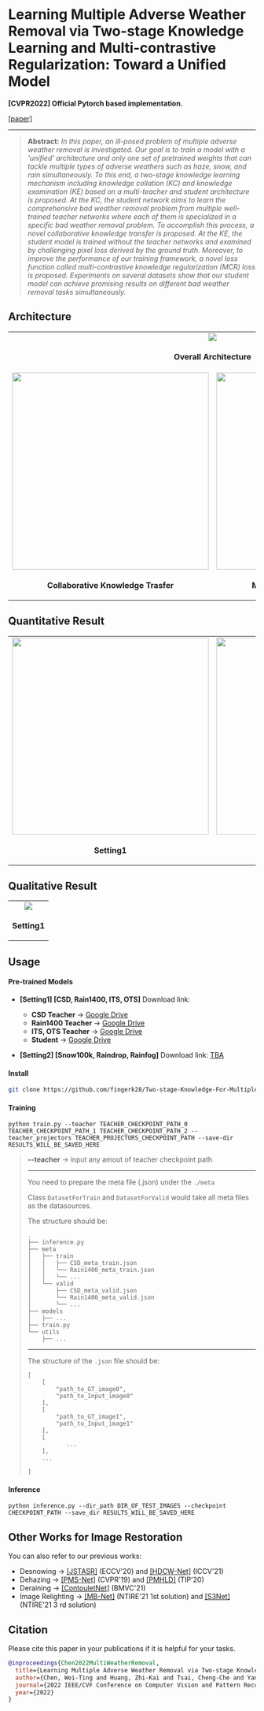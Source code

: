 # Learning Multiple Adverse Weather Removal via Two-stage Knowledge Learning and Multi-contrastive Regularization: Toward a Unified Model

**[CVPR2022] Official Pytorch based implementation.** 

[[paper]](https://openaccess.thecvf.com/content/CVPR2022/papers/Chen_Learning_Multiple_Adverse_Weather_Removal_via_Two-Stage_Knowledge_Learning_and_CVPR_2022_paper.pdf)

<hr />

> **Abstract:** *In this paper, an ill-posed problem of multiple adverse weather removal is investigated. Our goal is to train a model with a 'unified' architecture and only one set of pretrained weights that can tackle multiple types of adverse weathers such as haze, snow, and rain simultaneously. To this end, a two-stage knowledge learning mechanism including knowledge collation (KC) and knowledge examination (KE) based on a multi-teacher and student architecture is proposed. At the KC, the student network aims to learn the comprehensive bad weather removal problem from multiple well-trained teacher networks where each of them is specialized in a specific bad weather removal problem. To accomplish this process, a novel collaborative knowledge transfer is proposed. At the KE, the student model is trained without the teacher networks and examined by challenging pixel loss derived by the ground truth. Moreover, to improve the performance of our training framework, a novel loss function called multi-contrastive knowledge regularization (MCR) loss is proposed. Experiments on several datasets show that our student model can achieve promising results on different bad weather removal tasks simultaneously.* 
## Architecture

<table>
  <tr>
    <td colspan="2" align="center"> <img src = "https://github.com/fingerk28/Two-stage-Knowledge-For-Multiple-Adverse-Weather-Removal/blob/main/images/architecture.png"> </td>
  </tr>
  <tr>
    <td colspan="2" align="center"><p><b>Overall Architecture</b></p></td>
  </tr>
  <tr>
    <td align="center"> <img src = "https://github.com/fingerk28/Two-stage-Knowledge-For-Multiple-Adverse-Weather-Removal/blob/main/images/ckt.png" width="400"> </td>
    <td align="center"> <img src = "https://github.com/fingerk28/Two-stage-Knowledge-For-Multiple-Adverse-Weather-Removal/blob/main/images/mcr.png" width="400"> </td>
  </tr>
  <tr>
    <td align="center"><p><b>Collaborative Knowledge Trasfer</b></p></td>
    <td align="center"><p><b>Multi-contrastive Regularization</b></p></td>
  </tr>
</table>

## Quantitative Result

<table>
  <tr>
    <td align="center"> <img src = "https://github.com/fingerk28/Two-stage-Knowledge-For-Multiple-Adverse-Weather-Removal/blob/main/images/quantitative_result.png" width="400"> </td>
    <td align="center"> <img src = "https://github.com/fingerk28/Two-stage-Knowledge-For-Multiple-Adverse-Weather-Removal/blob/main/images/quantitative_result.png" width="400"> </td>
  </tr>
  <tr>
    <td align="center"><p><b>Setting1</b></p></td>
    <td align="center"><p><b>Setting2</b></p></td>
  </tr>
</table>

## Qualitative Result

<table>
  <tr>
    <td align="center"> <img src = "https://github.com/fingerk28/Two-stage-Knowledge-For-Multiple-Adverse-Weather-Removal/blob/main/images/qualitative_result.png"> </td>
  </tr>
  <tr>
    <td align="center"><p><b>Setting1</b></p></td>
  </tr>
</table>


## Usage

#### Pre-trained Models

* **[Setting1] [CSD, Rain1400, ITS, OTS]** Download link: 
  * **CSD Teacher** &rarr; [Google Drive](https://drive.google.com/file/d/12IiwMeWI6Li5USrtUeaRCrqkHYmPBdKE/view?usp=sharing)
  * **Rain1400 Teacher** &rarr; [Google Drive](https://drive.google.com/file/d/11Z7_0awGLbFtOzbi2Mzra0Cz1q8aEfg1/view?usp=sharing)
  * **ITS, OTS Teacher** &rarr; [Google Drive](https://drive.google.com/file/d/1eCJ47fYdcuirqZW7xHhu0SgoX_pre2D5/view?usp=sharing)
  * **Student** &rarr; [Google Drive](https://drive.google.com/file/d/1TP2IFPDJYlNnV2QJO6_2UrAmoY6IOFpQ/view?usp=sharing)

* **[Setting2] [Snow100k, Raindrop, Rainfog]** Download link: [TBA](https://github.com/fingerk28)

#### Install

```sh
git clone https://github.com/fingerk28/Two-stage-Knowledge-For-Multiple-Adverse-Weather-Removal.git
```

#### Training

```shell
python train.py --teacher TEACHER_CHECKPOINT_PATH_0 TEACHER_CHECKPOINT_PATH_1 TEACHER_CHECKPOINT_PATH_2 --teacher_projectors TEACHER_PROJECTORS_CHECKPOINT_PATH --save-dir RESULTS_WILL_BE_SAVED_HERE
```
> **--teacher** &rarr; input any amout of teacher checkpoint path
>
> ---
>
> You need to prepare the meta file (.json) under the `./meta`
>
> Class `DatasetForTrain` and `DatasetForValid` would take all meta files as the datasources.
>
> The structure should be:
>
> ```
> .
> ├── inference.py
> ├── meta
> │   ├── train
> │   │   ├── CSD_meta_train.json
> │   │   └── Rain1400_meta_train.json
> │   │   └── ...
> │   └── valid
> │       ├── CSD_meta_valid.json
> │       └── Rain1400_meta_valid.json
> │       └── ...
> ├── models
> │   ├── ...
> ├── train.py
> └── utils
>     ├── ...
> 
> ```
>
> ---
>
> The structure of the `.json` file should be:
>
> ```
> [
>     [
>         "path_to_GT_image0",
>         "path_to_Input_image0"
>     ],
>     [
>         "path_to_GT_image1",
>         "path_to_Input_image1"
>     ],
>     [
>     		 ...
>     ],
>     ...
>     
> ]
> ```

#### Inference

```shell
python inference.py --dir_path DIR_OF_TEST_IMAGES --checkpoint CHECKPOINT_PATH --save_dir RESULTS_WILL_BE_SAVED_HERE 
```



## Other Works for Image Restoration

You can also refer to our previous works:

* Desnowing &rarr; [[JSTASR]](https://github.com/weitingchen83/JSTASR-DesnowNet-ECCV-2020) (ECCV'20) and [[HDCW-Net]](https://github.com/weitingchen83/ICCV2021-Single-Image-Desnowing-HDCWNet) (ICCV'21)
* Dehazing &rarr; [[PMS-Net]](https://github.com/weitingchen83/PMS-Net) (CVPR'19) and [[PMHLD]](https://github.com/weitingchen83/Dehazing-PMHLD-Patch-Map-Based-Hybrid-Learning-DehazeNet-for-Single-Image-Haze-Removal-TIP-2020) (TIP'20)
* Deraining &rarr; [[ContouletNet]](https://github.com/cctakaet/ContourletNet-BMVC2021) (BMVC'21)
* Image Relighting &rarr; [[MB-Net]](https://github.com/weitingchen83/NTIRE2021-Depth-Guided-Image-Relighting-MBNet) (NTIRE'21 1st solution) and [[S3Net]](https://github.com/dectrfov/NTIRE-2021-Depth-Guided-Image-Any-to-Any-relighting) (NTIRE'21 3 rd solution)



## Citation
Please cite this paper in your publications if it is helpful for your tasks.
```bib
@inproceedings{Chen2022MultiWeatherRemoval,
  title={Learning Multiple Adverse Weather Removal via Two-stage Knowledge Learning and Multi-contrastive Regularization: Toward a Unified Model},
  author={Chen, Wei-Ting and Huang, Zhi-Kai and Tsai, Cheng-Che and Yang, Hao-Hsiang and Ding, Jian-Jiun and Kuo, Sy-Yen},
  journal={2022 IEEE/CVF Conference on Computer Vision and Pattern Recognition (CVPR)},
  year={2022}
}
```


